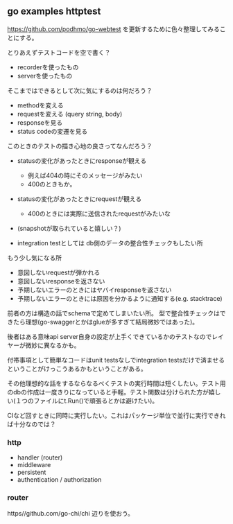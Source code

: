 ## go examples httptest

https://github.com/podhmo/go-webtest を更新するために色々整理してみることにする。

とりあえずテストコードを空で書く？

- recorderを使ったもの
- serverを使ったもの

そこまではできるとして次に気にするのは何だろう？

- methodを変える
- requestを変える (query string, body)
- responseを見る
- status codeの変遷を見る

このときのテストの描き心地の良さってなんだろう？

- statusの変化があったときにresponseが観える

  - 例えば404の時にそのメッセージがみたい
  - 400のときもか。

- statusの変化があったときにrequestが観える

  - 400のときには実際に送信されたrequestがみたいな

- (snapshotが取られていると嬉しい？)
- integration testとしては db側のデータの整合性チェックもしたい所

もう少し気になる所

- 意図しないrequestが弾かれる
- 意図しないresponseを返さない
- 予期しないエラーのときにはヤバイresponseを返さない
- 予期しないエラーのときには原因を分かるように通知する(e.g. stacktrace)

前者の方は構造の話でschemaで定めてしまいたい所。
型で整合性チェックはできたら理想(go-swaggerとかはglueが多すぎて結局微妙ではあった)。

後者はある意味api server自身の設定が上手くできているかのテストなのでレイヤーが微妙に異なるかも。

付帯事項として簡単なコードはunit testsなしでintegration testsだけで済ませるということがけっこうあるかもということがある。

その他理想的な話をするならなるべくテストの実行時間は短くしたい。テスト用のdbの作成は一度きりになっていると手軽。テスト関数は分けられた方が嬉しい(１つのファイルにt.Run()で頑張るとかは避けたい)。

CIなど回すときに同時に実行したい。これはパッケージ単位で並行に実行できれば十分なのでは？

### http

- handler (router)
- middleware
- persistent
- authentication / authorization

### router

https//github.com/go-chi/chi 辺りを使おう。
